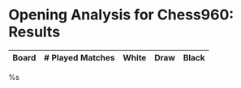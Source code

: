 # Opening Analysis for Chess960: Results

| Board                            | # Played Matches        | White           | Draw           | Black           |
|----------------------------------|:-----------------------:|:---------------:|:--------------:|:---------------:|
%s
